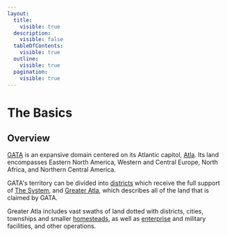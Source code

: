 ```yaml
---
layout:
  title:
    visible: true
  description:
    visible: false
  tableOfContents:
    visible: true
  outline:
    visible: true
  pagination:
    visible: true
---
```


# The Basics

## Overview

[GATA](../) is an expansive domain centered on its Atlantic capitol, [Atla](../key-locations/atla.md). Its land encompasses Eastern North America, Western and Central Europe, North Africa, and Northern Central America.

GATA's territory can be divided into [districts](districts.md) which receive the full support of [The System](the-system.md), and [Greater Atla](greater-atla.md), which describes all of the land that is claimed by GATA.

Greater Atla includes vast swaths of land dotted with districts, cities, townships and smaller [homesteads](homesteads.md), as well as [enterprise](../enterprise/) and military facilities, and other operations.
